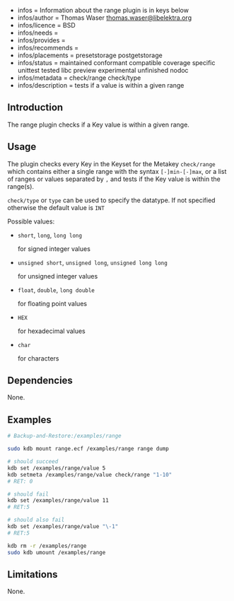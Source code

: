 - infos = Information about the range plugin is in keys below
- infos/author = Thomas Waser <thomas.waser@libelektra.org>
- infos/licence = BSD
- infos/needs =
- infos/provides =
- infos/recommends =
- infos/placements = presetstorage postgetstorage
- infos/status = maintained conformant compatible coverage specific unittest tested libc preview experimental unfinished nodoc
- infos/metadata = check/range check/type
- infos/description = tests if a value is within a given range

## Introduction ##

The range plugin checks if a Key value is within a given range.

## Usage ##

The plugin checks every Key in the Keyset for the Metakey `check/range` which contains either a single range with the syntax `[-]min-[-]max`, or a list of ranges or values separated by `,` and tests if the Key value is within the range(s).

`check/type` or `type` can be used to specify the datatype. If not specified otherwise the default value is `INT`

Possible values:

* `short`, `long`, `long long`

   for signed integer values

* `unsigned short`, `unsigned long`, `unsigned long long`

   for unsigned integer values

* `float`, `double`, `long double`

   for floating point values

* `HEX`

   for hexadecimal values

* `char`

   for characters

 
## Dependencies ##

None.

## Examples ##

```sh
# Backup-and-Restore:/examples/range

sudo kdb mount range.ecf /examples/range range dump

# should succeed
kdb set /examples/range/value 5
kdb setmeta /examples/range/value check/range "1-10"
# RET: 0

# should fail
kdb set /examples/range/value 11
# RET:5

# should also fail
kdb set /examples/range/value "\-1"
# RET:5

kdb rm -r /examples/range
sudo kdb umount /examples/range
```

## Limitations ##

None.
